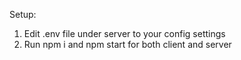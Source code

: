 Setup:

1. Edit .env file under server to your config settings
2. Run npm i and npm start for both client and server
 

